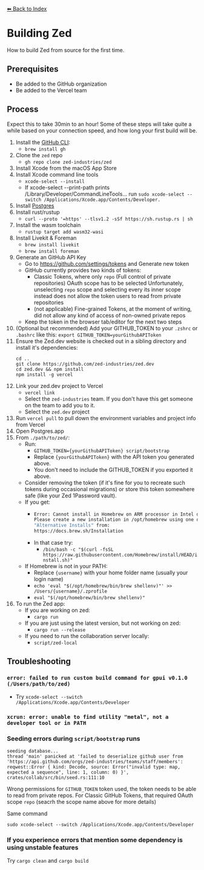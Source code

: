 [⬅ Back to Index](./index.md)

# Building Zed

How to build Zed from source for the first time.

## Prerequisites

- Be added to the GitHub organization
- Be added to the Vercel team

## Process

Expect this to take 30min to an hour! Some of these steps will take quite a while based on your connection speed, and how long your first build will be.

1. Install the [GitHub CLI](https://cli.github.com/):
   - `brew install gh`
1. Clone the `zed` repo
   - `gh repo clone zed-industries/zed`
1. Install Xcode from the macOS App Store
1. Install Xcode command line tools
   - `xcode-select --install`
   - If xcode-select --print-path prints /Library/Developer/CommandLineTools… run `sudo xcode-select --switch /Applications/Xcode.app/Contents/Developer.`
1. Install [Postgres](https://postgresapp.com)
1. Install rust/rustup
   - `curl --proto '=https' --tlsv1.2 -sSf https://sh.rustup.rs | sh`
1. Install the wasm toolchain
   - `rustup target add wasm32-wasi`
1. Install Livekit & Foreman
   - `brew install livekit`
   - `brew install foreman`
1. Generate an GitHub API Key
   - Go to https://github.com/settings/tokens and Generate new token
   - GitHub currently provides two kinds of tokens:
     - Classic Tokens, where only `repo` (Full control of private repositories) OAuth scope has to be selected
       Unfortunately, unselecting `repo` scope and selecting every its inner scope instead does not allow the token users to read from private repositories
     - (not applicable) Fine-grained Tokens, at the moment of writing, did not allow any kind of access of non-owned private repos
   - Keep the token in the browser tab/editor for the next two steps
1. (Optional but recommended) Add your GITHUB_TOKEN to your `.zshrc` or `.bashrc` like this: `export GITHUB_TOKEN=yourGithubAPIToken`
1. Ensure the Zed.dev website is checked out in a sibling directory and install it's dependencies:
    ```
    cd ..
    git clone https://github.com/zed-industries/zed.dev
    cd zed.dev && npm install
    npm install -g vercel
    ```
1. Link your zed.dev project to Vercel
    - `vercel link`
    - Select the `zed-industries` team. If you don't have this get someone on the team to add you to it.
    - Select the `zed.dev` project
1. Run `vercel pull` to pull down the environment variables and project info from Vercel
1. Open Postgres.app
1. From `./path/to/zed/`:
    - Run:
        - `GITHUB_TOKEN={yourGithubAPIToken} script/bootstrap`
        - Replace `{yourGithubAPIToken}` with the API token you generated above.
        - You don't need to include the GITHUB_TOKEN if you exported it above.
    - Consider removing the token (if it's fine for you to recreate such tokens during occasional migrations) or store this token somewhere safe (like your Zed 1Password vault).
   - If you get:
     - ```bash
       Error: Cannot install in Homebrew on ARM processor in Intel default prefix (/usr/local)!
       Please create a new installation in /opt/homebrew using one of the
       "Alternative Installs" from:
       https://docs.brew.sh/Installation
       ```
     - In that case try:
       - `/bin/bash -c "$(curl -fsSL https://raw.githubusercontent.com/Homebrew/install/HEAD/install.sh)"`
   - If Homebrew is not in your PATH:
     - Replace `{username}` with your home folder name (usually your login name)
     - `echo 'eval "$(/opt/homebrew/bin/brew shellenv)"' >> /Users/{username}/.zprofile`
     - `eval "$(/opt/homebrew/bin/brew shellenv)"`
1. To run the Zed app:
    - If you are working on zed:
      - `cargo run`
    - If you are just using the latest version, but not working on zed:
      - `cargo run --release`
    - If you need to run the collaboration server locally:
      - `script/zed-local`

## Troubleshooting

### `error: failed to run custom build command for gpui v0.1.0 (/Users/path/to/zed)`

- Try `xcode-select --switch /Applications/Xcode.app/Contents/Developer`

### `xcrun: error: unable to find utility "metal", not a developer tool or in PATH`

### Seeding errors during `script/bootstrap` runs

```
seeding database...
thread 'main' panicked at 'failed to deserialize github user from 'https://api.github.com/orgs/zed-industries/teams/staff/members': reqwest::Error { kind: Decode, source: Error("invalid type: map, expected a sequence", line: 1, column: 0) }', crates/collab/src/bin/seed.rs:111:10
```

Wrong permissions for `GITHUB_TOKEN` token used, the token needs to be able to read from private repos.
For Classic GitHub Tokens, that required OAuth scope `repo` (seacrh the scope name above for more details)

Same command

`sudo xcode-select --switch /Applications/Xcode.app/Contents/Developer`

### If you experience errors that mention some dependency is using unstable features

Try `cargo clean` and `cargo build`
